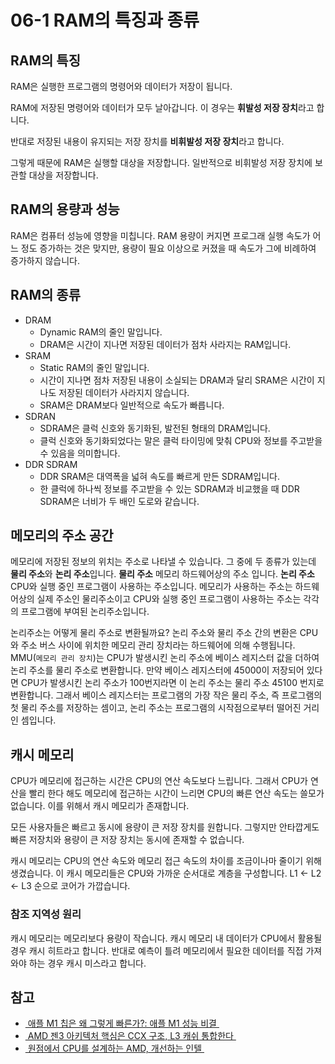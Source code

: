 # 06-1 RAM의 특징과 종류

## RAM의 특징
RAM은 실행한 프로그램의 명령어와 데이터가 저장이 됩니다.

RAM에 저장된 명령어와 데이터가 모두 날아갑니다. 이 경우는 **휘발성 저장 장치**라고 합니다.

반대로 저장된 내용이 유지되는 저장 장치를 **비휘발성 저장 장치**라고 합니다.

그렇게 때문에 RAM은 실행할 대상을 저장합니다. 일반적으로 비휘발성 저장 장치에 보관할 대상을 저장합니다.

## RAM의 용량과 성능
RAM은 컴퓨터 성능에 영향을 미칩니다.
RAM 용량이 커지면 프로그래 실행 속도가 어느 정도 증가하는 것은 맞지만, 용량이 필요 이상으로 커졌을 때 속도가 그에 비례하여 증가하지 않습니다.

## RAM의 종류
 - DRAM
	- Dynamic RAM의 줄인 말입니다.
	- DRAM은 시간이 지나면 저장된 데이터가 점차 사라지는 RAM입니다. 
 - SRAM
	- Static RAM의 줄인 말입니다.
	- 시간이 지나면 점차 저장된 내용이 소실되는 DRAM과 달리 SRAM은 시간이 지나도 저장된 데이터가 사라지지 않습니다.
	- SRAM은 DRAM보다 일반적으로 속도가 빠릅니다.
 - SDRAN
	- SDRAM은 클럭 신호와 동기화된, 발전된 형태의 DRAM입니다. 
	- 클럭 신호와 동기화되었다는 말은 클럭 타이밍에 맞춰 CPU와 정보를 주고받을 수 있음을 의미합니다.
 - DDR SDRAM
	- DDR SRAM은 대역폭을 넓혀 속도를 빠르게 만든 SDRAM입니다.
	- 한 클럭에 하나씩 정보를 주고받을 수 있는 SDRAM과 비교했을 때 DDR SDRAM은 너비가 두 배인 도로와 같습니다.

## 메모리의 주소 공간

메모리에 저장된 정보의 위치는 주소로 나타낼 수 있습니다. 그 중에 두 종류가 있는데 **물리 주소**와 **논리 주소**입니다.
**물리 주소** 메모리 하드웨어상의 주소 입니다.
**논리 주소** CPU와 실행 중인 프로그램이 사용하는 주소입니다.
메모리가 사용하는 주소는 하드웨어상의 실제 주소인 물리주소이고 CPU와 실행 중인 프로그램이 사용하는 주소는 각각의 프로그램에 부여된 논리주소입니다.

논리주소는 어떻게 물리 주소로 변환될까요?
논리 주소와 물리 주소 간의 변환은 CPU와 주소 버스 사이에 위치한 메모리 관리 장치라는 하드웨어에 의해 수행됩니다.
MMU(`메모리 관리 장치`)는  CPU가 발생시킨 논리 주소에 베이스 레지스터 값을 더하여 논리 주소를 물리 주소로 변환합니다. 
만약 베이스 레지스터에 45000이 저장되어 있다면 CPU가 발생시킨 논리 주소가 100번지라면 이 논리 주소는 물리 주소 45100 번지로 변환합니다.
그래서 베이스 레지스터는 프로그램의 가장 작은 물리 주소, 즉 프로그램의 첫 물리 주소를 저장하는 셈이고, 논리 주소는 프로그램의 시작점으로부터 떨어진 거리인 셈입니다.

## 캐시 메모리
CPU가 메모리에 접근하는 시간은 CPU의 연산 속도보다 느립니다. 그래서 CPU가 연산을 빨리 한다 해도 메모리에 접근하는 시간이 느리면 CPU의 빠른 연산 속도는 쓸모가 없습니다. 이를 위해서 캐시 메모리가 존재합니다.

모든 사용자들은 빠르고 동시에 용량이 큰 저장 장치를 원합니다. 그렇지만 안타깝게도 빠른 저장치와 용량이 큰 저장 장치는 동시에 존재할 수 없습니다.

캐시 메모리는 CPU의 연산 속도와 메모리 접근 속도의 차이를 조금이나마 줄이기 위해 생겼습니다.
이 캐시 메모리들은 CPU와 가까운 순서대로 계층을 구성합니다. 
L1 \<- L2 \<- L3 순으로 코어가 가깝습니다.


### 참조 지역성 원리
캐시 메모리는 메모리보다 용량이 작습니다. 
캐시 메모리 내 데이터가 CPU에서 활용될 경우 캐시 히트라고 합니다.
반대로 예측이 틀려 메모리에서 필요한 데이터를 직접 가져와야 하는 경우 캐시 미스라고 합니다.

## 참고
- [ 애플 M1 칩은 왜 그렇게 빠른가?: 애플 M1 성능 비결 ][1]
- [ AMD 젠3 아키텍처 핵심은 CCX 구조, L3 캐쉬 통합한다 ][2]
- [ 원점에서 CPU를 설계하는 AMD, 개선하는 인텔 ][3]

[1]:	http://csneverdie.net/%EC%95%A0%ED%94%8C-m1-%EC%B9%A9%EC%9D%80-%EC%99%9C-%EA%B7%B8%EB%A0%87%EA%B2%8C-%EB%B9%A0%EB%A5%B8%EA%B0%80/ "애플 M1 칩은 왜 그렇게 빠른가?: 애플 M1 성능 비결"
[2]:	https://kbench.com/?q=node/203442
[3]:	https://gigglehd.com/gg/hard/650353 "원점에서 CPU를 설계하는 AMD, 개선하는 인텔"